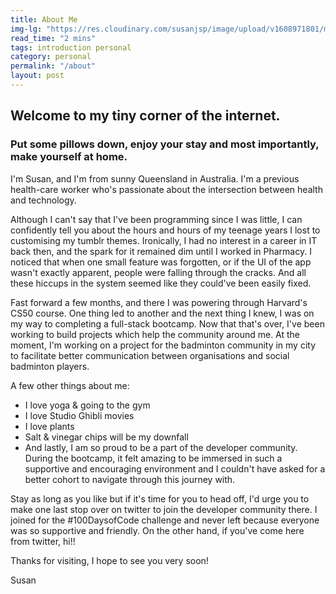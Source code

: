 ```yaml
---
title: About Me
img-lg: "https://res.cloudinary.com/susanjsp/image/upload/v1608971801/my-blog/profile0image_frzvik.jpg"
read_time: "2 mins"
tags: introduction personal
category: personal
permalink: "/about"
layout: post
---
```


## Welcome to my tiny corner of the internet.
### Put some pillows down, enjoy your stay and most importantly, make yourself at home.

I'm Susan, and I'm from sunny Queensland in Australia. I'm a previous health-care worker who's passionate about the intersection between health and technology.

Although I can't say that I've been programming since I was little, I can confidently tell you about the hours and hours of my teenage years I lost to customising my tumblr themes. Ironically, I had no interest in a career in IT back then, and the spark for it remained dim until I worked in Pharmacy. I noticed that when one small feature was forgotten, or if the UI of the app wasn't exactly apparent, people were falling through the cracks. And all these hiccups in the system seemed like they could've been easily fixed.

Fast forward a few months, and there I was powering through Harvard's CS50 course. One thing led to another and the next thing I knew, I was on my way to completing a full-stack bootcamp. Now that that's over, I've been working to build projects which help the community around me. At the moment, I'm working on a project for the badminton community in my city to facilitate better communication between organisations and social badminton players.

A few other things about me:
- I love yoga & going to the gym
- I love Studio Ghibli movies
- I love plants
- Salt & vinegar chips will be my downfall
- And lastly, I am so proud to be a part of the developer community. During the bootcamp, it felt amazing to be immersed in such a supportive and encouraging environment and I couldn't have asked for a better cohort to navigate through this journey with.

Stay as long as you like but if it's time for you to head off, I'd urge you to make one last stop over on twitter to join the developer community there. I joined for the #100DaysofCode challenge and never left because everyone was so supportive and friendly. On the other hand, if you've come here from twitter, hi!!

Thanks for visiting, I hope to see you very soon!

Susan